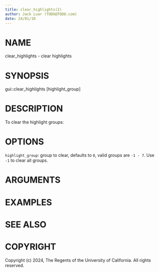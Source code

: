 ```yaml
---
title: clear_highlights(2)
author: Jack Luar (TODO@TODO.com)
date: 24/01/10
---
```


# NAME

clear_highlights - clear highlights

# SYNOPSIS

gui::clear_highlights
       [highlight_group]


# DESCRIPTION

To clear the highlight groups:

# OPTIONS

`highlight_group`:  group to clear, defaults to ``0``, valid groups are ``-1 - 7``. Use ``-1`` to clear all groups.

# ARGUMENTS

# EXAMPLES

# SEE ALSO

# COPYRIGHT

Copyright (c) 2024, The Regents of the University of California. All rights reserved.
